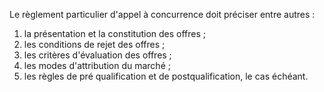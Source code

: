 
Le règlement particulier d'appel à concurrence doit préciser entre
autres :
1.  la présentation et la constitution des offres ;
2.  les conditions de rejet des offres ;
3.  les critères d'évaluation des offres ;
4.  les modes d'attribution du marché ;
5.  les règles de pré qualification et de postqualification, le cas
échéant.